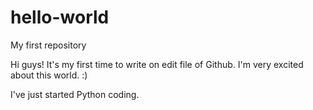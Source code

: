 # hello-world
My first repository

Hi guys!
It's my first time to write on edit file of Github.
I'm very excited about this world. :)

I've just started Python coding. 

